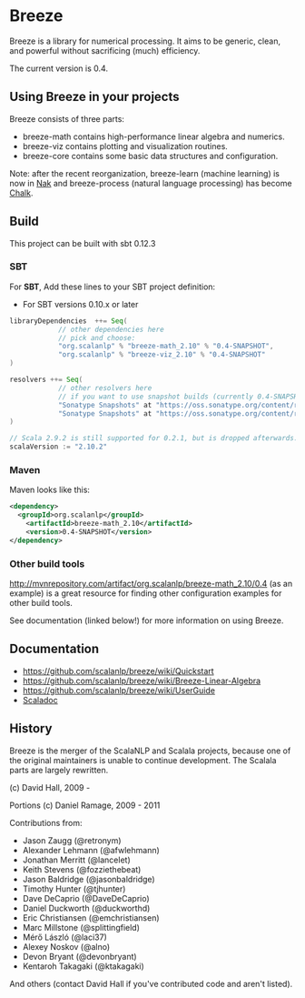 # Breeze 

Breeze is a library for numerical processing. It aims to be generic, clean, and powerful without sacrificing (much) efficiency.

The current version is 0.4. 

## Using Breeze in your projects

Breeze consists of three parts:

* breeze-math contains high-performance linear algebra and numerics.
* breeze-viz contains plotting and visualization routines.
* breeze-core contains some basic data structures and configuration.

Note: after the recent reorganization, breeze-learn (machine learning) is now in [Nak](https://github.com/scalanlp/nak) and breeze-process (natural language processing) has become [Chalk](https://github.com/scalanlp/chalk).

## Build

This project can be built with sbt 0.12.3

### SBT

For **SBT**, Add these lines to your SBT project definition:

* For SBT versions 0.10.x or later

```scala
libraryDependencies  ++= Seq(
            // other dependencies here
            // pick and choose:
            "org.scalanlp" % "breeze-math_2.10" % "0.4-SNAPSHOT",
            "org.scalanlp" % "breeze-viz_2.10" % "0.4-SNAPSHOT"
)

resolvers ++= Seq(
            // other resolvers here
            // if you want to use snapshot builds (currently 0.4-SNAPSHOT), use this.
            "Sonatype Snapshots" at "https://oss.sonatype.org/content/repositories/snapshots/",
            "Sonatype Snapshots" at "https://oss.sonatype.org/content/repositories/releases/"
)

// Scala 2.9.2 is still supported for 0.2.1, but is dropped afterwards.
scalaVersion := "2.10.2"
```

### Maven

Maven looks like this:

```xml
<dependency>
  <groupId>org.scalanlp</groupId>
	<artifactId>breeze-math_2.10</artifactId>
	<version>0.4-SNAPSHOT</version>
</dependency>
```

### Other build tools

http://mvnrepository.com/artifact/org.scalanlp/breeze-math_2.10/0.4 (as an example) is a great resource for finding other configuration examples for other build tools.

See documentation (linked below!) for more information on using Breeze.

## Documentation

* https://github.com/scalanlp/breeze/wiki/Quickstart
* https://github.com/scalanlp/breeze/wiki/Breeze-Linear-Algebra
* https://github.com/scalanlp/breeze/wiki/UserGuide
* [Scaladoc](http://www.scalanlp.org/api/#breeze.package)


## History

Breeze is the merger of the ScalaNLP and Scalala projects, because one of the original maintainers is unable to continue development. The Scalala parts are largely rewritten.

(c) David Hall, 2009 -

Portions (c) Daniel Ramage, 2009 - 2011

Contributions from:

* Jason Zaugg (@retronym)
* Alexander Lehmann (@afwlehmann)
* Jonathan Merritt (@lancelet)
* Keith Stevens (@fozziethebeat)
* Jason Baldridge (@jasonbaldridge)
* Timothy Hunter (@tjhunter)
* Dave DeCaprio (@DaveDeCaprio)
* Daniel Duckworth (@duckworthd)
* Eric Christiansen (@emchristiansen)
* Marc Millstone (@splittingfield)
* Mérő László (@laci37)
* Alexey Noskov (@alno)
* Devon Bryant (@devonbryant)
* Kentaroh Takagaki (@ktakagaki)

And others (contact David Hall if you've contributed code and aren't listed).

